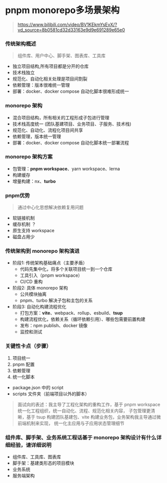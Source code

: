 # pnpm monorepo多场景架构
> https://www.bilibili.com/video/BV1KEkmYsEvX/?vd_source=8b0581cd32d33163e9d9e691289e65e0

### 传统架构概述
> 组件库、用户中心、脚手架、图表库、工具库
- 独立项目结构,所有项目都是分开的仓库
- 技术栈独立
- 规范化、自动化相关处理是项目间割裂
- 依赖管理：版本很难统一管理
- 部署：docker、docker compose 自动化脚本很难形成统一

### monorepo 架构
- 混合项目结构，所有相关的工程形成子包进行管理
- 技术栈高度统一 (团队基建项目、业务项目、子服务、技术栈)
- 规范化、自动化、流程化项目间共享
- 依赖管理，版本统一管理
- 部署：docker、docker compose 自动化脚本统一部署流程

### monorepo 架构方案
- 包管理：**pnpm workspace**、yarn workspace、lerna
- 构建缓存
- 增量构建：nx、**turbo**

### pnpm优势
> 通过中心化思想解决依赖复用问题
- 软链接机制
- 缓存机制 ？
- 原生支持 workspace
- 磁盘占用少

### 传统架构到 monorepo 架构演进
- 阶段1: 传统架构基础痛点（主要矛盾）
  - 代码先集中化，将多个关联项目统一到一个仓库
  - 工具引入（pnpm workspace）
  - CI/CD 重构
- 阶段2: 具体 monorepo 架构
  - 公共模块抽离
  - pnpm、turbo 解决子包和主包的关系
- 阶段3: 自动化构建流程优化
  - 打包方案：**vite**、webpack、rollup、esbuild、**tsup**
  - 构建流程优化，依赖关系（循环依赖引用）、哪些包需要前置构建
  - 发布：npm publish、docker 镜像
  - 监控和测试

### 关键性卡点（步骤）
1. 项目统一
2. pnpm 配置
3. 依赖管理
4. 统一化脚本
  - package.json 中的 script
  - scripts 文件夹（前端项目以外的脚本）


> 面试向的表述：我主导了工程化架构的重构工作，基于 pnpm workspace 统一化工程组织，统一自动化、流程、规范化相关内容，
> 子包管理更清晰，基于 tsup 构建团队基建包、vite 构建业务包，业务架构我主导通过微前端机制来实现，
> 统一化主应用与子应用状态管理细节


### 组件库、脚手架、业务系统工程话基于 monorepo 架构设计有什么详细经验，请详细说明
- 组件库、工具库、图表库
- 脚手架：基建类形态的项目模块
- 业务系统
- 服务端架构

